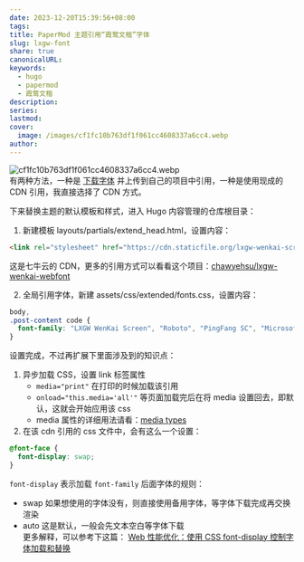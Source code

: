```yaml
---  
date: 2023-12-20T15:39:56+08:00  
tags:   
title: PaperMod 主题引用“霞鹜文楷”字体  
slug: lxgw-font  
share: true  
canonicalURL:   
keywords:  
  - hugo  
  - papermod  
  - 霞鹜文楷  
description:   
series:   
lastmod:   
cover:  
  image: /images/cf1fc10b763df1f061cc4608337a6cc4.webp  
author:   
---  
```

  
  
![cf1fc10b763df1f061cc4608337a6cc4.webp](/images/cf1fc10b763df1f061cc4608337a6cc4.webp)  
有两种方法，一种是 [下载字体]([lxgw/LxgwWenKai](https://github.com/lxgw/LxgwWenKai)) 并上传到自己的项目中引用，一种是使用现成的 CDN 引用，我直接选择了 CDN 方式。  
  
下来替换主题的默认模板和样式，进入 Hugo 内容管理的仓库根目录：  
1. 新建模板 layouts/partials/extend_head.html，设置内容：  
```html  
<link rel="stylesheet" href="https://cdn.staticfile.org/lxgw-wenkai-screen-webfont/1.7.0/style.css" media="print" onload="this.media='all'">  
```  
这是七牛云的 CDN，更多的引用方式可以看看这个项目：[chawyehsu/lxgw-wenkai-webfont](https://github.com/chawyehsu/lxgw-wenkai-webfont?tab=readme-ov-file)  
  
2. 全局引用字体，新建 assets/css/extended/fonts.css，设置内容：  
```css  
body,  
.post-content code {  
  font-family: "LXGW WenKai Screen", "Roboto", "PingFang SC", "Microsoft Yahei", sans-serif;  
}  
```  
  
设置完成，不过再扩展下里面涉及到的知识点：  
1. 异步加载 CSS，设置 link 标签属性  
	- `media="print"` 在打印的时候加载该引用  
	- `onload="this.media='all'"` 等页面加载完后在将 media 设置回去，即默认，这就会开始应用该 css  
	- media 属性的详细用法请看：[media types](https://developer.mozilla.org/en-US/docs/Web/CSS/@media#media_types)  
1. 在该 cdn 引用的 css 文件中，会有这么一个设置：  
``` css  
@font-face {  
  font-display: swap;  
}  
```  
`font-display` 表示加载 `font-family` 后面字体的规则：  
- swap 如果想使用的字体没有，则直接使用备用字体，等字体下载完成再交换渲染  
- auto 这是默认，一般会先文本空白等字体下载   
更多解释，可以参考下这篇： [Web 性能优化：使用 CSS font-display 控制字体加载和替换](https://zxuqian.cn/css-font-display-intro/)  
